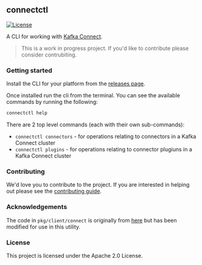 ## connectctl
[![License](https://img.shields.io/badge/License-Apache%202.0-blue.svg)](https://opensource.org/licenses/Apache-2.0)


A CLI for working with [Kafka Connect](https://docs.confluent.io/current/connect/index.html).

> This is a work in progress project. If you'd like to contribute please consider contrubiting.

### Getting started

Install the CLI for your platform from the [releases page](https://github.com/90poe/connectctl/releases).

Once installed run the cli from the terminal. You can see the available commands by running 
the following:

```bash
connectctl help
```

There are 2 top level commands (each with their own sub-commands):
- `connectctl connectors` - for operations relating to connectors in a Kafka Connect cluster
- `connectctl plugins` - for operations relating to connector plugiuns in a Kafka Connect cluster

### Contributing

We'd love you to contribute to the project. If you are interested in helping out please 
see the [contributing guide](CONTRIBUTING.md).

### Acknowledgements
The code in `pkg/client/connect` is originally from [here](https://github.com/go-kafka/connect) but has been modified for use in this utility.

### License

This project is licensed under the Apache 2.0 License.
